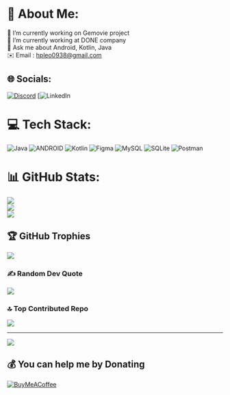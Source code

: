 # 💫 About Me:
🔭 I’m currently working on Gemovie project<br>🌱 I’m currently working at DONE company<br>💬 Ask me about Android, Kotlin, Java<br>✉️ Email : hpleo0938@gmail.com


## 🌐 Socials:
[![Discord](https://img.shields.io/badge/Discord-%237289DA.svg?logo=discord&logoColor=white)](https://discord.gg/hossein._.no1#6349) [![LinkedIn](www.linkedin.com/in/hossein-panahandeh-314bb1163) 

# 💻 Tech Stack:
![Java](https://img.shields.io/badge/java-%23ED8B00.svg?style=for-the-badge&logo=java&logoColor=white) ![ANDROID](https://img.shields.io/badge/android-%2320232a.svg?style=for-the-badge&logo=android&logoColor=%a4c639) ![Kotlin](https://img.shields.io/badge/kotlin-%230095D5.svg?style=for-the-badge&logo=kotlin&logoColor=white) 	![Figma](https://img.shields.io/badge/figma-%23F24E1E.svg?style=for-the-badge&logo=figma&logoColor=white) ![MySQL](https://img.shields.io/badge/mysql-%2300f.svg?style=for-the-badge&logo=mysql&logoColor=white) ![SQLite](https://img.shields.io/badge/sqlite-%2307405e.svg?style=for-the-badge&logo=sqlite&logoColor=white) ![Postman](https://img.shields.io/badge/Postman-FF6C37?style=for-the-badge&logo=postman&logoColor=white)
# 📊 GitHub Stats:
![](https://github-readme-stats.vercel.app/api?username=hossein-no1&theme=dark&hide_border=false&include_all_commits=true&count_private=true)<br/>
![](https://github-readme-streak-stats.herokuapp.com/?user=hossein-no1&theme=dark&hide_border=false)<br/>
![](https://github-readme-stats.vercel.app/api/top-langs/?username=hossein-no1&theme=dark&hide_border=false&include_all_commits=true&count_private=true&layout=compact)

## 🏆 GitHub Trophies
![](https://github-profile-trophy.vercel.app/?username=hossein-no1&theme=radical&no-frame=false&no-bg=false&margin-w=4)

### ✍️ Random Dev Quote
![](https://quotes-github-readme.vercel.app/api?type=horizontal&theme=radical)

### 🔝 Top Contributed Repo
![](https://github-contributor-stats.vercel.app/api?username=hossein-no1&limit=5&theme=dark&combine_all_yearly_contributions=true)

---
[![](https://visitcount.itsvg.in/api?id=hossein-no1&icon=0&color=0)](https://visitcount.itsvg.in)

  ## 💰 You can help me by Donating
  [![BuyMeACoffee](https://img.shields.io/badge/Buy%20Me%20a%20Coffee-ffdd00?style=for-the-badge&logo=buy-me-a-coffee&logoColor=black)](https://buymeacoffee.com/https://www.buymeacoffee.com/hosen) 

  
<!-- Proudly created with GPRM ( https://gprm.itsvg.in ) -->
